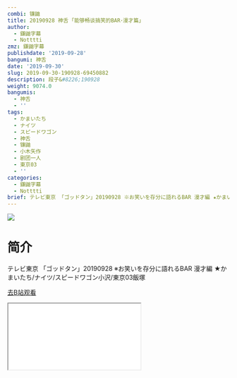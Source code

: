 ```yaml
---
combi: 镰鼬
title: 20190928 神舌 ｢能够畅谈搞笑的BAR･漫才篇｣
author:
  - 鎌鼬字幕
  - Notttti
zmz: 鎌鼬字幕
publishdate: '2019-09-28'
bangumi: 神舌
date: '2019-09-30'
slug: 2019-09-30-190928-69450882
description: 段子&#8226;190928
weight: 9074.0
bangumis:
  - 神舌
  - ''
tags:
  - かまいたち
  - ナイツ
  - スピードワゴン
  - 神舌
  - 镰鼬
  - 小木矢作
  - 剧团一人
  - 東京03
  - ''
categories:
  - 鎌鼬字幕
  - Notttti
brief: テレビ東京 「ゴッドタン」20190928 ※お笑いを存分に語れるBAR 漫才編 ★かまいたち/ナイツ/スピードワゴン小沢/東京03飯塚
---
```

![](https://raw.githubusercontent.com/tcgriffith/owaraisite/master/static/tmpimg/4abdb4e9972d3b45b40757566b0fece63acf7db8.jpg.480.jpg)
# 简介  
テレビ東京
「ゴッドタン」20190928
※お笑いを存分に語れるBAR 漫才編
★かまいたち/ナイツ/スピードワゴン小沢/東京03飯塚  

[去B站观看](https://www.bilibili.com/video/av69450882/)
<div class ="resp-container"><iframe class="testiframe" src="//player.bilibili.com/player.html?aid=69450882"", scrolling="no", allowfullscreen="true" > </iframe></div> 
